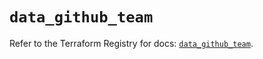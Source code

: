 # `data_github_team`

Refer to the Terraform Registry for docs: [`data_github_team`](https://registry.terraform.io/providers/integrations/github/6.1.0/docs/data-sources/team).

